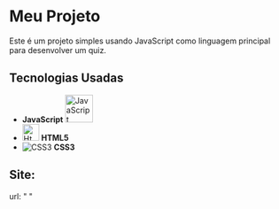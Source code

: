 # Meu Projeto

Este é um projeto simples usando JavaScript como linguagem principal para desenvolver um quiz.

## Tecnologias Usadas

-  **JavaScript** <img src="https://www.freepnglogos.com/uploads/javascript-png/javascript-logo-transparent-logo-javascript-images-3.png" alt="JavaScript" width="50"> 
- <img src="https://upload.wikimedia.org/wikipedia/commons/thumb/6/62/CSS3_logo.svg/2048px-CSS3_logo.svg.png" alt="Html" width="30"> **HTML5**
- ![CSS3](./images/css3.png) **CSS3**

## Site:
url: " "


